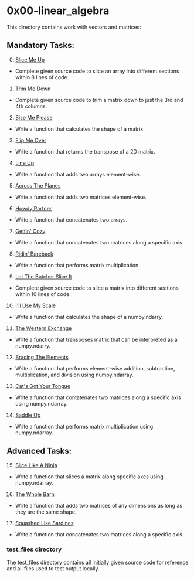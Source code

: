 # 0x00-linear_algebra
This directory contains work with vectors and matrices:

## Mandatory Tasks:
0. [Slice Me Up](/math/0x00-linear_algebra/0-slice_me_up.py)
* Complete given source code to slice an array into different sections within 8 lines of code.
1. [Trim Me Down](/math/0x00-linear_algebra/1-trim_me_down.py)
* Complete given source code to trim a matrix down to just the 3rd and 4th columns.
2. [Size Me Please](/math/0x00-linear_algebra/2-size_me_please.py)
* Write a function that calculates the shape of a matrix.
3. [Flip Me Over](/math/0x00-linear_algebra/3-flip_me_over.py)
* Write a function that returns the transpose of a 2D matrix.
4. [Line Up](/math/0x00-linear_algebra/4-line_up.py)
* Write a function that adds two arrays element-wise.
5. [Across The Planes](/math/0x00-linear_algebra/5-across_the_planes.py)
* Write a function that adds two matrices element-wise.
6. [Howdy Partner](/math/0x00-linear_algebra/6-howdy_partner.py)
* Write a function that concatenates two arrays.
7. [Gettin' Cozy](/math/0x00-linear_algebra/7-gettin_cozy.py)
* Write a function that concatenates two matrices along a specific axis.
8. [Ridin' Bareback](/math/0x00-linear_algebra/8-ridin_bareback.py)
* Write a function that performs matrix multiplication.
9. [Let The Butcher Slice It](/math/0x00-linear_algebra/9-let_the_butcher_slice_it.py)
* Complete given source code to slice a matrix into different sections within 10 lines of code.
10. [I'll Use My Scale](/math/0x00-linear_algebra/10-ill_use_my_scale.py)
* Write a function that calculates the shape of a numpy.ndarry.
11. [The Western Exchange](/math/0x00-linear_algebra/11-the_western_exchange.py)
* Write a function that transposes matrix that can be interpreted as a numpy.ndarry.
12. [Bracing The Elements](/math/0x00-linear_algebra/12-bracin_the_elements.py)
* Write a function that performs element-wise addition, subtraction, multiplication, and division using numpy.ndarray.
13. [Cat's Got Your Tongue](/math/0x00-linear_algebra/13-cats_got_your_tongue.py)
* Write a function that contatenates two matrices along a specific axis using numpy.ndarray.
14. [Saddle Up](/math/0x00-linear_algebra/14-saddle_up.py)
* Write a function that performs matrix multiplication using numpy.ndarray.

## Advanced Tasks:
15. [Slice Like A Ninja](/math/0x00-linear_algebra/100-slice_like_a_ninja.py)
* Write a function that slices a matrix along specific axes using numpy.ndarray.
16. [The Whole Barn](/math/0x00-linear_algebra/101-the_whole_barn.py)
* Write a function that adds two matrices of any dimensions as long as they are the same shape.
17. [Squashed Like Sardines](/math/0x00-linear_algebra/102-squashed_like_sardines.py)
* Write a function that concatenates two matrices along a specific axis.


### test_files directory
The test_files directory contains all initially given source code for reference and all files used to test output locally.
